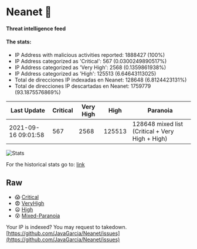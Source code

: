 # Neanet :hocho:
#### Threat intelligence feed
#### The stats:

- IP Address with malicious activities reported: 1888427 (100%)
- IP Address categorized as 'Critical':  567 (0.0300249890517%)
- IP Address categorized as 'Very High':  2568 (0.1359861938%)
- IP Address categorized as 'High':  125513 (6.64643113025)
- Total de direcciones IP indexadas en Neanet:  128648 (6.8124423131%)
- Total de direcciones IP descartadas en Neanet:  1759779 (93.1875576869%)

| Last Update | Critical | Very High | High | Paranoia |
| --- | --- | --- | --- | --- |
| 2021-09-16 09:01:58 | 567 | 2568 | 125513 | 128648 mixed list (Critical + Very High + High)|

![Stats](https://docs.google.com/spreadsheets/d/e/2PACX-1vSnaNMIXVabIpDJjufMlzH7poXnshF3mgd8Is1g9ytUEzVsP5my4Trn8f-xkoLLQ38xpL3HtmUexLo6/pubchart?oid=501124687&format=image)

For the historical stats go to: [link](/stats.csv)
## Raw
- :scream: [Critical](https://raw.githubusercontent.com/JavaGarcia/Neanet/master/blacklists/neanet_critical.txt)
- :fearful: [VeryHigh](https://raw.githubusercontent.com/JavaGarcia/Neanet/master/blacklists/neanet_veryHigh.txtt)
- :frowning: [High](https://raw.githubusercontent.com/JavaGarcia/Neanet/master/blacklists/neanet_high.txt)
- :dizzy_face: [Mixed-Paranoia](https://raw.githubusercontent.com/JavaGarcia/Neanet/master/blacklists/neanet_all.txt)


Your IP is indexed? You may request to takedown. [https://github.com/JavaGarcia/Neanet/issues](https://github.com/JavaGarcia/Neanet/issues)































































































































































































































































































































































































































































































































































































































































































































































































































































































































































































































































































































































































































































































































































































































































































































































































































































































































































































































































































































































































































































































































































































































































































































































































































































































































































































































































































































































































































































































































































































































































































































































































































































































































































































































































































































































































































































































































































































































































































































































































































































































































































































































































































































































































































































































































































































































































































































































































































































































































































































































































































































































































































































































































































































































































































































































































































































































































































































































































































































































































































































































































































































































































































































































































































































































































































































































































































































































































































































































































































































































































































































































































































































































































































































































































































































































































































































































































































































































































































































































































































































































































































































































































































































































































































































































































































































































































































































































































































































































































































































